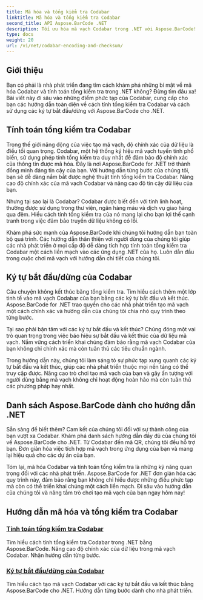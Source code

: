 ```yaml
---
title: Mã hóa và tổng kiểm tra Codabar
linktitle: Mã hóa và tổng kiểm tra Codabar
second_title: API Aspose.BarCode .NET
description: Tối ưu hóa mã vạch Codabar trong .NET với Aspose.BarCode! Tính toán tổng kiểm tra tổng thể cho dữ liệu chính xác. Tạo dễ dàng bằng cách sử dụng các ký tự bắt đầu/dừng theo hướng dẫn của chúng tôi.
type: docs
weight: 20
url: /vi/net/codabar-encoding-and-checksum/
---
```

## Giới thiệu

Bạn có phải là nhà phát triển đang tìm cách khám phá những bí mật về mã hóa Codabar và tính toán tổng kiểm tra trong .NET không? Đừng tìm đâu xa! Bài viết này đi sâu vào những điểm phức tạp của Codabar, cung cấp cho bạn các hướng dẫn toàn diện về cách tính tổng kiểm tra Codabar và cách sử dụng các ký tự bắt đầu/dừng với Aspose.BarCode cho .NET.

## Tính toán tổng kiểm tra Codabar
Trong thế giới năng động của việc tạo mã vạch, độ chính xác của dữ liệu là điều tối quan trọng. Codabar, một hệ thống ký hiệu mã vạch tuyến tính phổ biến, sử dụng phép tính tổng kiểm tra duy nhất để đảm bảo độ chính xác của thông tin được mã hóa. Đây là nơi Aspose.BarCode for .NET trở thành đồng minh đáng tin cậy của bạn. Với hướng dẫn từng bước của chúng tôi, bạn sẽ dễ dàng nắm bắt được nghệ thuật tính tổng kiểm tra Codabar. Nâng cao độ chính xác của mã vạch Codabar và nâng cao độ tin cậy dữ liệu của bạn.

Nhưng tại sao lại là Codabar? Codabar được biết đến với tính linh hoạt, thường được sử dụng trong thư viện, ngân hàng máu và dịch vụ giao hàng qua đêm. Hiểu cách tính tổng kiểm tra của nó mang lại cho bạn lợi thế cạnh tranh trong việc đảm bảo truyền dữ liệu không có lỗi.

Khám phá sức mạnh của Aspose.BarCode khi chúng tôi hướng dẫn bạn toàn bộ quá trình. Các hướng dẫn thân thiện với người dùng của chúng tôi giúp các nhà phát triển ở mọi cấp độ dễ dàng tích hợp tính toán tổng kiểm tra Codabar một cách liền mạch vào các ứng dụng .NET của họ. Luôn dẫn đầu trong cuộc chơi mã vạch với hướng dẫn chi tiết của chúng tôi.

## Ký tự bắt đầu/dừng của Codabar
Câu chuyện không kết thúc bằng tổng kiểm tra. Tìm hiểu cách thêm một lớp tinh tế vào mã vạch Codabar của bạn bằng các ký tự bắt đầu và kết thúc. Aspose.BarCode for .NET trao quyền cho các nhà phát triển tạo mã vạch một cách chính xác và hướng dẫn của chúng tôi chia nhỏ quy trình theo từng bước.

Tại sao phải bận tâm với các ký tự bắt đầu và kết thúc? Chúng đóng một vai trò quan trọng trong việc báo hiệu sự bắt đầu và kết thúc của dữ liệu mã vạch. Nắm vững cách triển khai chúng đảm bảo rằng mã vạch Codabar của bạn không chỉ chính xác mà còn tuân thủ các tiêu chuẩn ngành.

Trong hướng dẫn này, chúng tôi làm sáng tỏ sự phức tạp xung quanh các ký tự bắt đầu và kết thúc, giúp các nhà phát triển thuộc mọi nền tảng có thể truy cập được. Nâng cao trò chơi tạo mã vạch của bạn và gây ấn tượng với người dùng bằng mã vạch không chỉ hoạt động hoàn hảo mà còn tuân thủ các phương pháp hay nhất.

## Danh sách Aspose.BarCode dành cho hướng dẫn .NET
Sẵn sàng để biết thêm? Cam kết của chúng tôi đối với sự thành công của bạn vượt xa Codabar. Khám phá danh sách hướng dẫn đầy đủ của chúng tôi về Aspose.BarCode cho .NET. Từ Codabar đến mã QR, chúng tôi đều hỗ trợ bạn. Đơn giản hóa việc tích hợp mã vạch trong ứng dụng của bạn và mang lại hiệu quả cho các dự án của bạn.

Tóm lại, mã hóa Codabar và tính toán tổng kiểm tra là những kỹ năng quan trọng đối với các nhà phát triển. Aspose.BarCode for .NET đơn giản hóa các quy trình này, đảm bảo rằng bạn không chỉ hiểu được những điều phức tạp mà còn có thể triển khai chúng một cách liền mạch. Đi sâu vào hướng dẫn của chúng tôi và nâng tầm trò chơi tạo mã vạch của bạn ngay hôm nay!
## Hướng dẫn mã hóa và tổng kiểm tra Codabar
### [Tính toán tổng kiểm tra Codabar](./codabar-checksum-calculation/)
Tìm hiểu cách tính tổng kiểm tra Codabar trong .NET bằng Aspose.BarCode. Nâng cao độ chính xác của dữ liệu trong mã vạch Codabar. Nhận hướng dẫn từng bước.
### [Ký tự bắt đầu/dừng của Codabar](./codabar-start-stop-characters/)
Tìm hiểu cách tạo mã vạch Codabar với các ký tự bắt đầu và kết thúc bằng Aspose.BarCode cho .NET. Hướng dẫn từng bước dành cho nhà phát triển.